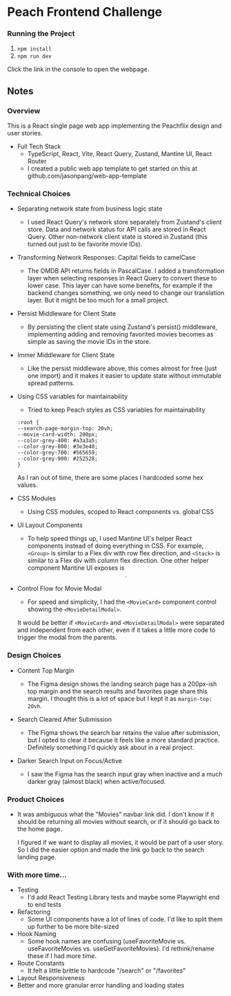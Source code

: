 # Peach Frontend Challenge

### Running the Project

1. `npm install`
2. `npm run dev`

Click the link in the console to open the webpage.

## Notes

### Overview

This is a React single page web app implementing the Peachflix design and user stories.

- Full Tech Stack
  - TypeScript, React, Vite, React Query, Zustand, Mantine UI, React Router
  - I created a public web app template to get started on this at github.com/jasonpang/web-app-template

### Technical Choices

- Separating network state from business logic state

  - I used React Query's network store separately from Zustand's client store. Data and network status for API calls are stored in React Query. Other non-network client state is stored in Zustand (this turned out just to be favorite movie IDs).

- Transforming Network Responses: Capital fields to camelCase
  - The OMDB API returns fields in PascalCase. I added a transformation layer when selecting responses in React Query to convert these to lower case. This layer can have some benefits, for example if the backend changes something, we only need to change our translation layer. But it might be too much for a small project.
- Persist Middleware for Client State
  - By persisting the client state using Zustand's persist() middleware, implementing adding and removing favorited movies becomes as simple as saving the movie IDs in the store.
- Immer Middleware for Client State
  - Like the persist middleware above, this comes almost for free (just one import) and it makes it easier to update state without immutable spread patterns.
- Using CSS variables for maintainability

  - Tried to keep Peach styles as CSS variables for maintainability

  ```
  :root {
  --search-page-margin-top: 20vh;
  --movie-card-width: 200px;
  --color-grey-400: #a3a3a5;
  --color-grey-800: #3e3e40;
  --color-grey-700: #565659;
  --color-grey-900: #252528;
  }
  ```

  As I ran out of time, there are some places I hardcoded some hex values.

- CSS Modules
  - Using CSS modules, scoped to React components vs. global CSS
- UI Layout Components
  - To help speed things up, I used Mantine UI's helper React components instead of doing everything in CSS. For example, `<Group>` is similar to a Flex div with row flex direction, and `<Stack>` is similar to a Flex div with column flex direction. One other helper component Mantine UI exposes is <Center>.
- Control Flow for Movie Modal

  - For speed and simplicity, I had the `<MovieCard>` component control showing the `<MovieDetailModal>`.

  It would be better if `<MovieCard>` and `<MovieDetailModal>` were separated and independent from each other, even if it takes a little more code to trigger the modal from the parents.

### Design Choices

- Content Top Margin

  - The Figma design shows the landing search page has a 200px-ish top margin and the search results and favorites page share this margin. I thought this is a lot of space but I kept it as `margin-top: 20vh`.

- Search Cleared After Submission

  - The Figma shows the search bar retains the value after submission, but I opted to clear it because it feels like a more standard practice. Definitely something I'd quickly ask about in a real project.

- Darker Search Input on Focus/Active
  - I saw the Figma has the search input gray when inactive and a much darker gray (almost black) when active/focused.

### Product Choices

- It was ambiguous what the "Movies" navbar link did. I don't know if it should be returning all movies without search, or if it should go back to the home page.

  I figured if we want to display all movies, it would be part of a user story. So I did the easier option and made the link go back to the search landing page.

### With more time...

- Testing
  - I'd add React Testing Library tests and maybe some Playwright end to end tests
- Refactoring
  - Some UI components have a lot of lines of code. I'd like to split them up further to be more bite-sized
- Hook Naming
  - Some hook names are confusing (useFavoriteMovie vs. useFavoriteMovies vs. useGetFavoriteMovies). I'd rethink/rename these if I had more time.
- Route Constants
  - It felt a little brittle to hardcode "/search" or "/favorites"
- Layout Responsiveness
- Better and more granular error handling and loading states

